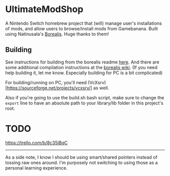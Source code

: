 # UltimateModShop

A Nintendo Switch homebrew project that (will) manage user's installations of mods, and allow users to browse/install mods from Gamebanana.
Built using Natinusala's [Borealis](https://github.com/natinusala/borealis). Huge thanks to them!



## Building
See instructions for building from the borealis readme [here](https://github.com/natinusala/borealis).
And there are some additional compilation instructions at the [borealis wiki](https://github.com/natinusala/borealis/wiki/Additional-compilation-instructions).
(If you need help building it, let me know. Especially building for PC is a bit complicated)

For building/running on PC, you'll need (VcXsrv)[https://sourceforge.net/projects/vcxsrv/] as well.

Also if you're going to use the build.sh bash script, make sure to change the `export` line to have an absolute path to your library/lib folder in this project's root.



# TODO

https://trello.com/b/8c35iBqC


-----
As a side note, I know I should be using smart/shared pointers instead of tossing raw ones around. I'm purposely not switching to using those as a personal learning experience.
